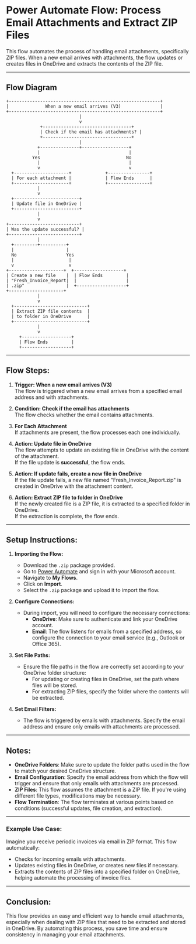 
# Power Automate Flow: Process Email Attachments and Extract ZIP Files

This flow automates the process of handling email attachments, specifically ZIP files. When a new email arrives with attachments, the flow updates or creates files in OneDrive and extracts the contents of the ZIP file.

---

## Flow Diagram

```
+----------------------------------------------------------+
|              When a new email arrives (V3)               |
+----------------------------------------------------------+
                            |
                            v
             +----------------------------------+
             | Check if the email has attachments? |
             +----------------------------------+
                            |
            +---------------+------------------+
            |                                  |
          Yes                                 No
            |                                  |
            v                                  v
  +---------------------+             +----------------+
  | For each attachment |             | Flow Ends      |
  +---------------------+             +----------------+
            |
            v
  +-------------------------+
  | Update file in OneDrive |
  +-------------------------+
            |
            v
+---------------------------+
| Was the update successful? |
+---------------------------+
            |
  +---------+----------+
  |                    |
  No                   Yes
  |                     |
  v                     v
+---------------------+  +-------------------+
| Create a new file    |  | Flow Ends         |
| "Fresh_Invoice_Report|  |                   |
| .zip"                |  +-------------------+
+---------------------+ 
            |
            v
  +----------------------------+
  | Extract ZIP file contents  |
  | to folder in OneDrive      |
  +----------------------------+
            |
            v
     +-------------------+
     | Flow Ends         |
     +-------------------+
```

---

## Flow Steps:

1. **Trigger: When a new email arrives (V3)**  
   The flow is triggered when a new email arrives from a specified email address and with attachments.

2. **Condition: Check if the email has attachments**  
   The flow checks whether the email contains attachments.

3. **For Each Attachment**  
   If attachments are present, the flow processes each one individually.

4. **Action: Update file in OneDrive**  
   The flow attempts to update an existing file in OneDrive with the content of the attachment.  
   If the file update is **successful**, the flow ends.

5. **Action: If update fails, create a new file in OneDrive**  
   If the file update fails, a new file named "Fresh_Invoice_Report.zip" is created in OneDrive with the attachment content.

6. **Action: Extract ZIP file to folder in OneDrive**  
   If the newly created file is a ZIP file, it is extracted to a specified folder in OneDrive.  
   If the extraction is complete, the flow ends.

---

## Setup Instructions:

1. **Importing the Flow:**
   - Download the `.zip` package provided.
   - Go to [Power Automate](https://flow.microsoft.com) and sign in with your Microsoft account.
   - Navigate to **My Flows**.
   - Click on **Import**.
   - Select the `.zip` package and upload it to import the flow.

2. **Configure Connections:**
   - During import, you will need to configure the necessary connections:
     - **OneDrive**: Make sure to authenticate and link your OneDrive account.
     - **Email**: The flow listens for emails from a specified address, so configure the connection to your email service (e.g., Outlook or Office 365).

3. **Set File Paths:**
   - Ensure the file paths in the flow are correctly set according to your OneDrive folder structure:
     - For updating or creating files in OneDrive, set the path where files will be stored.
     - For extracting ZIP files, specify the folder where the contents will be extracted.

4. **Set Email Filters:**
   - The flow is triggered by emails with attachments. Specify the email address and ensure only emails with attachments are processed.

---

## Notes:

- **OneDrive Folders**: Make sure to update the folder paths used in the flow to match your desired OneDrive structure.
- **Email Configuration**: Specify the email address from which the flow will trigger and ensure that only emails with attachments are processed.
- **ZIP Files**: This flow assumes the attachment is a ZIP file. If you're using different file types, modifications may be necessary.
- **Flow Termination**: The flow terminates at various points based on conditions (successful updates, file creation, and extraction).

---

### Example Use Case:

Imagine you receive periodic invoices via email in ZIP format. This flow automatically:
- Checks for incoming emails with attachments.
- Updates existing files in OneDrive, or creates new files if necessary.
- Extracts the contents of ZIP files into a specified folder on OneDrive, helping automate the processing of invoice files.

---

## Conclusion:

This flow provides an easy and efficient way to handle email attachments, especially when dealing with ZIP files that need to be extracted and stored in OneDrive. By automating this process, you save time and ensure consistency in managing your email attachments.
